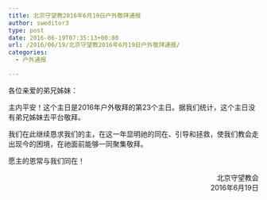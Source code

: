 ```yaml
---
title: 北京守望教2016年6月19日户外敬拜通报
author: sweditor3
type: post
date: 2016-06-19T07:35:13+00:00
url: /2016/06/19/北京守望教2016年6月19日户外敬拜通报/
categories:
  - 户外通报

---
```

各位亲爱的弟兄姊妹：

主内平安！这个主日是2016年户外敬拜的第23个主日。据我们统计，这个主日没有弟兄姊妹去平台敬拜。

我们在此继续恳求我们的主，在这一年显明祂的同在、引导和拯救，使我们教会走出现今的困境，在祂面前能够一同聚集敬拜。

愿主的恩常与我们同在！

<p style="text-align: right;">
  北京守望教会<br /> 2016年6月19日
</p>
